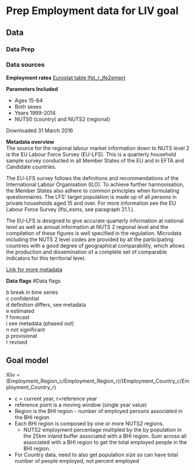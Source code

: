 # Prep Employment data for LIV goal

## Data

### Data Prep

### Data sources
**Employment rates**
[Eurostat table lfst_r_lfe2emprt](http://ec.europa.eu/eurostat/data/database?p_auth=BgwyNWIM&p_p_id=estatsearchportlet_WAR_estatsearchportlet&p_p_lifecycle=1&p_p_state=maximized&p_p_mode=view&_estatsearchportlet_WAR_estatsearchportlet_action=search&text=lfst_r_lfe2emprt)

**Parameters Included**  
- Ages 15-64  
- Both sexes  
- Years 1999-2014  
- NUTS0 (country) and NUTS2 (regional)  

Downloaded 31 March 2016  

**Metadata overview**  
The source for the regional labour market information down to NUTS level 2 is the EU Labour Force Survey (EU-LFS). This is a quarterly household sample survey conducted in all Member States of the EU and in EFTA and Candidate countries.   

The EU-LFS survey follows the definitions and recommendations of the International Labour Organisation (ILO). To achieve further harmonisation, the Member States also adhere to common principles when formulating questionnaires. The LFS' target population is made up of all persons in private households aged 15 and over. For more information see the EU Labour Force Survey (lfsi_esms, see paragraph 21.1.).  

The EU-LFS is designed to give accurate quarterly information at national level as well as annual information at NUTS 2 regional level and the compilation of these figures is well specified in the regulation. Microdata including the NUTS 2 level codes are provided by all the participating countries with a good degree of geographical comparability, which allows the production and dissemination of a complete set of comparable indicators for this territorial level.  

[Link for more metadata](http://ec.europa.eu/eurostat/cache/metadata/en/reg_lmk_esms.htm)

**Data flags** 
#Data flags

b 	break in time series  
c 	confidential  
d 	definition differs, see metadata  
e 	estimated  
f 	forecast  
i 	see metadata (phased out)  
n 	not significant  
p 	provisional  
r 	revised  


## Goal model
Xliv = (Employment_Region_c/Employment_Region_r)/(Employment_Country_c/Employment_Country_r)  
* c = current year, r=reference year  
* reference point is a moving window (single year value)  
* Region is the BHI region - number of employed persons associated in the BHI region  
* Each BHI region is composed by one or more NUTS2 regions.  
   * NUTS2 employment percentage multipled by the by population in the 25km inland buffer associated with a BHI region.  Sum across all associated with a BHI region to get the total employed people in the BHI region.
* For Country data, need to also get population size so can have total number of people employed, not percent employed

